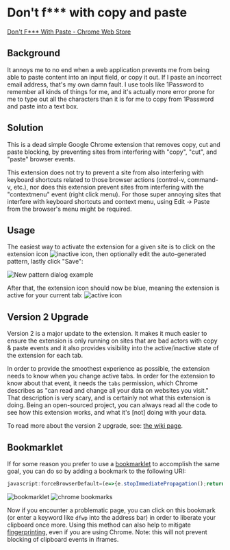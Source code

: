 # Don't f*** with copy and paste

[Don't F*** With Paste - Chrome Web Store](https://chrome.google.com/webstore/detail/dont-f-with-paste/nkgllhigpcljnhoakjkgaieabnkmgdkb)

## Background

It annoys me to no end when a web application prevents me from being able to
paste content into an input field, or copy it out.  If I paste an incorrect
email address, that's my own damn fault.  I use tools like 1Password to
remember all kinds of things for me, and it's actually more error prone for me
to type out all the characters than it is for me to copy from 1Password and
paste into a text box.

## Solution

This is a dead simple Google Chrome extension that removes copy, cut and paste
blocking, by preventing sites from interfering with "copy", "cut", and "paste"
browser events.

This extension does not try to prevent a site from also interfering with
keyboard shortcuts related to those browser actions (control-v, command-v,
etc.), nor does this extension prevent sites from interfering with the
"contextmenu" event (right click menu). For those super annoying sites that
interfere with keyboard shortcuts and context menu, using Edit -> Paste from
the browser's menu might be required.

## Usage

The easiest way to activate the extension for a given site is to click on the
extension icon ![inactive
icon](https://raw.githubusercontent.com/jswanner/DontF-WithPaste/09339b4f43d5bac9ddbdeea75051c6d9c017951f/clipboard-inactive-32.png),
then optionally edit the auto-generated pattern, lastly click "Save":

![New pattern dialog
example](https://raw.githubusercontent.com/jswanner/DontF-WithPaste/73e5d11eba02213ae28ac0ced28f54a1d1af6a09/dialog-example.png)

After that, the extension icon should now be blue, meaning the extension is
active for your current tab: ![active
icon](https://raw.githubusercontent.com/jswanner/DontF-WithPaste/73e5d11eba02213ae28ac0ced28f54a1d1af6a09/clipboard-active-32.png)

## Version 2 Upgrade

Version 2 is a major update to the extension. It makes it much easier to ensure
the extension is only running on sites that are bad actors with copy & paste
events and it also provides visibility into the active/inactive state of the
extension for each tab.

In order to provide the smoothest experience as possible, the extension needs
to know when you change active tabs. In order for the extension to know about
that event, it needs the `tabs` permission, which Chrome describes as "can read
and change all your data on websites you visit." That description is very
scary, and is certainly not what this extension is doing. Being an open-sourced
project, you can always read all the code to see how this extension works, and
what it's [not] doing with your data.

To read more about the version 2 upgrade, see: [the wiki
page](https://github.com/jswanner/DontF-WithPaste/wiki/Version-2.0).

## Bookmarklet

If for some reason you prefer to use a [bookmarklet][] to accomplish the same
goal, you can do so by adding a bookmark to the following URI:

```js
javascript:forceBrowserDefault=(e=>{e.stopImmediatePropagation();return true;});['copy','cut','paste'].forEach(e=>document.addEventListener(e,forceBrowserDefault,true));
```

![bookmarklet](https://user-images.githubusercontent.com/576853/166342567-e7ed37ce-e2be-442b-a6b3-c5705f92ac9f.png)
![chrome bookmarks](https://user-images.githubusercontent.com/261/167724011-7b9a3fa5-ad1d-44eb-86b9-d396edcb17bf.png)

Now if you encounter a problematic page, you can click on this bookmark (or
enter a keyword like `dfwp` into the address bar) in order to liberate your
clipboard once more. Using this method can also help to mitigate
[fingerprinting][], even if you are using Chrome. Note: this will not prevent
blocking of clipboard events in iframes.

[bookmarklet]: https://en.wikipedia.org/wiki/Bookmarklet
[fingerprinting]: https://en.wikipedia.org/wiki/Device_fingerprint#Browser_extensions
